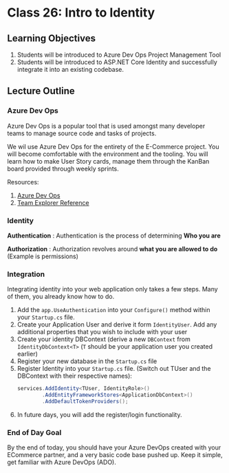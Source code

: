 # Class 26: Intro to Identity

## Learning Objectives
1. Students will be introduced to Azure Dev Ops Project Management Tool 
1. Students will be introduced to ASP.NET Core Identity and successfully integrate it into an existing codebase. 

## Lecture Outline

### Azure Dev Ops

Azure Dev Ops is a popular tool that is used amongst 
many developer teams to manage source code and tasks of projects. 

We wil use Azure Dev Ops for the entirety of the E-Commerce project.
You will become comfortable with the environment and the tooling. 
You will learn how to make User Story cards, manage them through the 
KanBan board provided through weekly sprints. 

Resources:
1. [Azure Dev Ops](https://dev.azure.com/)
1. [Team Explorer Reference](https://docs.microsoft.com/en-us/azure/devops/user-guide/work-team-explorer?view=azure-devops)


### Identity

**Authentication** : Authentication is the process of determining **Who you are**

**Authorization** : Authorization revolves around **what you are allowed to do** (Example is permissions) 
 

### Integration

Integrating identity into your web application only takes a few steps. Many of them, you already know how to do.
1. Add the `app.UseAuthentication` into your `Configure()` method within your `Startup.cs` file. 
1. Create your Application User and derive it form `IdentityUser`. Add any additional properties that you wish to include with your user
1. Create your identity DBContext (derive a new `DBContext` from `IdentityDbContext<T>` (`T` should be your application user you created earlier)
1. Register your new database in the `Startup.cs` file
1. Register Identity into your `Startup.cs` file. (Switch out TUser and the DBContext with their respective names): 
    ```csharp
    services.AddIdentity<TUser, IdentityRole>()
            .AddEntityFrameworkStores<ApplicationDbContext>()
            .AddDefaultTokenProviders();
    ```
1. In future days, you will add the register/login functionality.


### End of Day Goal

By the end of today, you should have your Azure DevOps created with your ECommerce partner, and a very basic code base pushed up. Keep it simple, get familiar with Azure DevOps (ADO). 